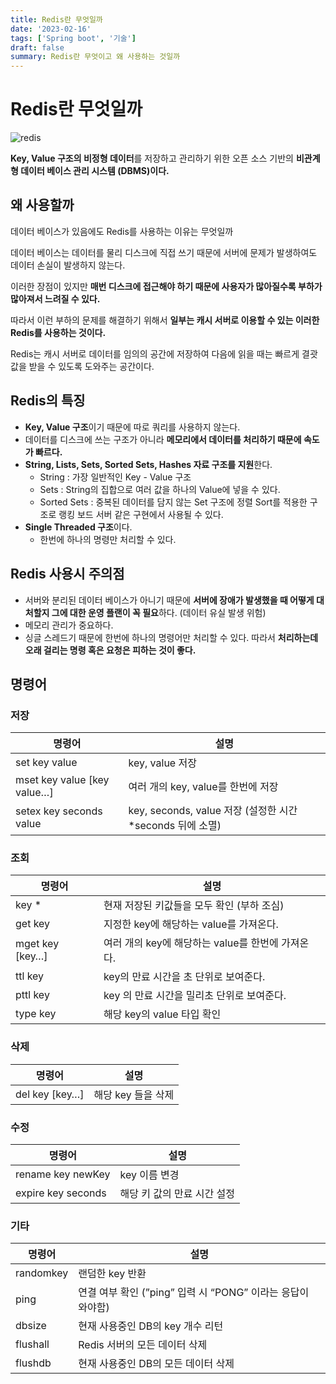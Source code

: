 ```yaml
---
title: Redis란 무엇일까
date: '2023-02-16'
tags: ['Spring boot', '기술']
draft: false
summary: Redis란 무엇이고 왜 사용하는 것일까
---
```


# Redis란 무엇일까

![redis](/static/images/JWT/redis.png)

**Key, Value 구조의 비정형 데이터**를 저장하고 관리하기 위한 오픈 소스 기반의 **비관계형 데이터 베이스 관리 시스템 (DBMS)이다.**

## 왜 사용할까

데이터 베이스가 있음에도 Redis를 사용하는 이유는 무엇일까

데이터 베이스는 데이터를 물리 디스크에 직접 쓰기 때문에 서버에 문제가 발생하여도 데이터 손실이 발생하지 않는다.

이러한 장점이 있지만 **매번 디스크에 접근해야 하기 때문에 사용자가 많아질수록 부하가 많아져서 느려질 수 있다.**

따라서 이런 부하의 문제를 해결하기 위해서 **일부는 캐시 서버로 이용할 수 있는 이러한 Redis를 사용하는 것이다.**

Redis는 캐시 서버로 데이터를 임의의 공간에 저장하여 다음에 읽을 때는 빠르게 결괏값을 받을 수 있도록 도와주는 공간이다.

## Redis의 특징

- **Key, Value 구조**이기 때문에 따로 쿼리를 사용하지 않는다.
- 데이터를 디스크에 쓰는 구조가 아니라 **메모리에서 데이터를 처리하기 때문에 속도가 빠르다.**
- **String, Lists, Sets, Sorted Sets, Hashes 자료 구조를 지원**한다.
  - String : 가장 일반적인 Key - Value 구조
  - Sets : String의 집합으로 여러 값을 하나의 Value에 넣을 수 있다.
  - Sorted Sets : 중복된 데이터를 담지 않는 Set 구조에 정렬 Sort를 적용한 구조로 랭킹 보드 서버 같은 구현에서 사용될 수 있다.
- **Single Threaded 구조**이다.
  - 한번에 하나의 명령만 처리할 수 있다.

## Redis 사용시 주의점

- 서버와 분리된 데이터 베이스가 아니기 때문에 **서버에 장애가 발생했을 때 어떻게 대처할지 그에 대한 운영 플랜이 꼭 필요**하다. (데이터 유실 발생 위험)
- 메모리 관리가 중요하다.
- 싱글 스레드기 때문에 한번에 하나의 명령어만 처리할 수 있다.
  따라서 **처리하는데 오래 걸리는 명령 혹은 요청은 피하는 것이 좋다.**

## 명령어

### 저장

| 명령어                      | 설명                                                       |
| --------------------------- | ---------------------------------------------------------- |
| set key value               | key, value 저장                                            |
| mset key value [key value…] | 여러 개의 key, value를 한번에 저장                         |
| setex key seconds value     | key, seconds, value 저장 (설정한 시간 \*seconds 뒤에 소멸) |

### 조회

| 명령어          | 설명                                              |
| --------------- | ------------------------------------------------- |
| key \*          | 현재 저장된 키값들을 모두 확인 (부하 조심)        |
| get key         | 지정한 key에 해당하는 value를 가져온다.           |
| mget key [key…] | 여러 개의 key에 해당하는 value를 한번에 가져온다. |
| ttl key         | key의 만료 시간을 초 단위로 보여준다.             |
| pttl key        | key 의 만료 시간을 밀리초 단위로 보여준다.        |
| type key        | 해당 key의 value 타입 확인                        |

### 삭제

| 명령어         | 설명               |
| -------------- | ------------------ |
| del key [key…] | 해당 key 들을 삭제 |

### 수정

| 명령어             | 설명                        |
| ------------------ | --------------------------- |
| rename key newKey  | key 이름 변경               |
| expire key seconds | 해당 키 값의 만료 시간 설정 |

### 기타

| 명령어    | 설명                                                        |
| --------- | ----------------------------------------------------------- |
| randomkey | 랜덤한 key 반환                                             |
| ping      | 연결 여부 확인 (”ping” 입력 시 “PONG” 이라는 응답이 와야함) |
| dbsize    | 현재 사용중인 DB의 key 개수 리턴                            |
| flushall  | Redis 서버의 모든 데이터 삭제                               |
| flushdb   | 현재 사용중인 DB의 모든 데이터 삭제                         |

